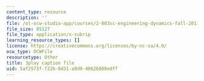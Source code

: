 ```yaml
---
content_type: resource
description: ''
file: /ol-ocw-studio-app/courses/2-003sc-engineering-dynamics-fall-2011/5af2573ff22b0d31a9d940626808edff_f1pxiNDTyHc.srt
file_size: 85127
file_type: application/x-subrip
learning_resource_types: []
license: https://creativecommons.org/licenses/by-nc-sa/4.0/
ocw_type: OCWFile
resourcetype: Other
title: 3play caption file
uid: 5af2573f-f22b-0d31-a9d9-40626808edff
---
```

